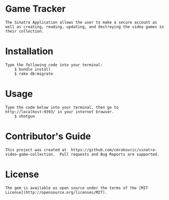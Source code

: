 # Game Tracker
    The Sinatra Application allows the user to make a secure account as well as creating, reading, updating, and destroying the video games in their collection.

# Installation
    Type the following code into your terminal:
        $ bundle install
        $ rake db:migrate
# Usage
    Type the code below into your terminal, then go to http://localhost:9393/ in your internet browser.
        $ shotgun
# Contributor's Guide
    This project was created at  https://github.com/cmrakovcic/sinatra-video-game-collection.  Pull requests and Bug Reports are supported.  

# License
    The gem is available as open source under the terms of the [MIT License](http://opensource.org/licenses/MIT).